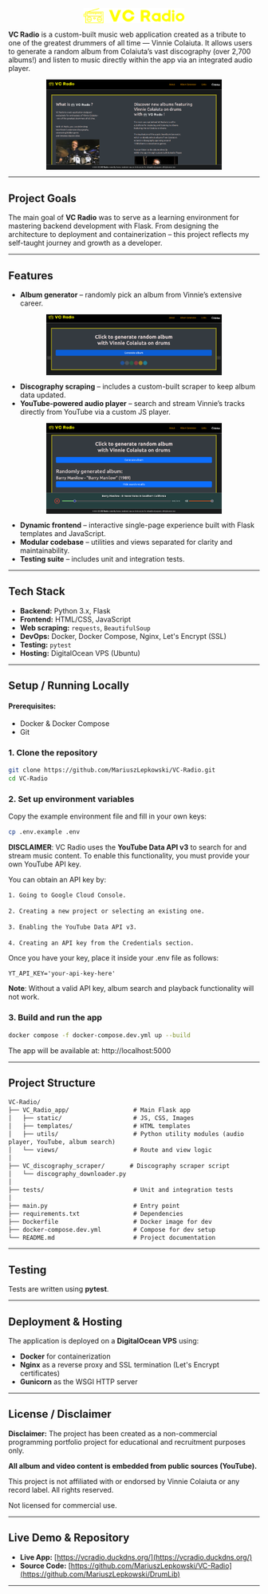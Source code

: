 <div align="center">
<img src="VC_Radio_app/static/assets/img/vc-radio-logo.png" alt="VC Radio Logo" style="width:40%; height:auto; display: block; margin-left:auto; margin-right:auto;">
</div>

**VC Radio** is a custom-built music web application created as a tribute to one of the greatest drummers of all time — Vinnie Colaiuta.
It allows users to generate a random album from Colaiuta’s vast discography (over 2,700 albums!) and listen to music directly within the app via an integrated audio player.


<div align="center">
<img src="VC_Radio_app/static/assets/img/vc_homepg.jpg" alt="VC Radio Logo" style="width:70%; height:auto; display: block; margin-left:auto; margin-right:auto;">
</div>

---

## Project Goals

The main goal of **VC Radio** was to serve as a learning environment for mastering backend development with Flask. From designing the architecture to deployment and containerization – this project reflects my self-taught journey and growth as a developer.

---

## Features

- **Album generator** – randomly pick an album from Vinnie’s extensive career.
<div align="center">
<img src="VC_Radio_app/static/assets/img/vc_generator.jpg" alt="Vinnie Colaiuta" style="width:70%; height:auto; display: block; margin-left:auto; margin-right:auto;">
</div>

- **Discography scraping** – includes a custom-built scraper to keep album data updated.
- **YouTube-powered audio player** – search and stream Vinnie’s tracks directly from YouTube via a custom JS player.
<div align="center">
<img src="VC_Radio_app/static/assets/img/vc_player.png" alt="Vinnie Colaiuta" style="width:70%; height:auto; display: block; margin-left:auto; margin-right:auto;">
</div>

- **Dynamic frontend** – interactive single-page experience built with Flask templates and JavaScript.
- **Modular codebase** – utilities and views separated for clarity and maintainability.
- **Testing suite** – includes unit and integration tests.

---

## Tech Stack

- **Backend:** Python 3.x, Flask
- **Frontend:** HTML/CSS, JavaScript
- **Web scraping:** `requests`, `BeautifulSoup`
- **DevOps:** Docker, Docker Compose, Nginx, Let's Encrypt (SSL)
- **Testing:** `pytest`
- **Hosting:** DigitalOcean VPS (Ubuntu)

---

## Setup / Running Locally

#### Prerequisites:

- Docker & Docker Compose
- Git

### 1. Clone the repository

```sh
git clone https://github.com/MariuszLepkowski/VC-Radio.git
cd VC-Radio
```

### 2. Set up environment variables

Copy the example environment file and fill in your own keys:
```sh
cp .env.example .env
```

**DISCLAIMER**: VC Radio uses the **YouTube Data API v3** to search for and stream music content.
To enable this functionality, you must provide your own YouTube API key.

You can obtain an API key by:

    1. Going to Google Cloud Console.

    2. Creating a new project or selecting an existing one.

    3. Enabling the YouTube Data API v3.

    4. Creating an API key from the Credentials section.

Once you have your key, place it inside your .env file as follows:

    YT_API_KEY='your-api-key-here'

**Note**: Without a valid API key, album search and playback functionality will not work.


### 3. Build and run the app

```sh
docker compose -f docker-compose.dev.yml up --build
```

The app will be available at: http://localhost:5000

---
## Project Structure

```
VC-Radio/
├── VC_Radio_app/                  # Main Flask app
│   ├── static/                    # JS, CSS, Images
│   ├── templates/                 # HTML templates
│   ├── utils/                     # Python utility modules (audio player, YouTube, album search)
│   └── views/                     # Route and view logic
│
├── VC_discography_scraper/       # Discography scraper script
│   └── discography_downloader.py
│
├── tests/                         # Unit and integration tests
│
├── main.py                        # Entry point
├── requirements.txt               # Dependencies
├── Dockerfile                     # Docker image for dev
├── docker-compose.dev.yml         # Compose for dev setup
└── README.md                      # Project documentation
```

---
## Testing

Tests are written using **pytest**.

---
## Deployment & Hosting

The application is deployed on a **DigitalOcean VPS** using:

- **Docker** for containerization
- **Nginx** as a reverse proxy and SSL termination (Let's Encrypt certificates)
- **Gunicorn** as the WSGI HTTP server

---

## License / Disclaimer

**Disclaimer:** The project has been created as a non-commercial programming portfolio project for educational and recruitment purposes only.

**All album and video content is embedded from public sources (YouTube).**

This project is not affiliated with or endorsed by Vinnie Colaiuta or any record label.
All rights reserved. 

Not licensed for commercial use.

---

## Live Demo & Repository

- **Live App:** [https://vcradio.duckdns.org/](https://vcradio.duckdns.org/)
- **Source Code:** [https://github.com/MariuszLepkowski/VC-Radio](https://github.com/MariuszLepkowski/DrumLib)

---